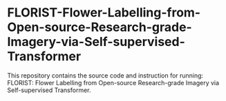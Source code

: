 # FLORIST-Flower-Labelling-from-Open-source-Research-grade-Imagery-via-Self-supervised-Transformer
This repository contains the source code and instruction for running: FLORIST: Flower Labelling from Open-source Research-grade Imagery via Self-supervised Transformer.
